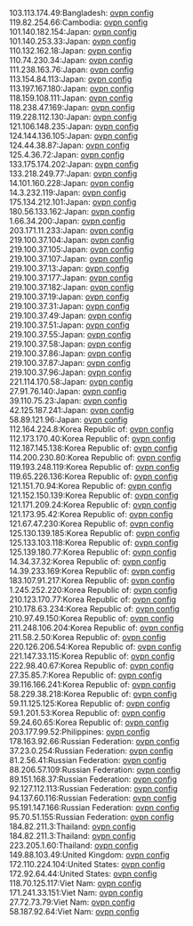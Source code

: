 103.113.174.49:Bangladesh: [ovpn config](vpn/103_113_174_49.ovpn)  
119.82.254.66:Cambodia: [ovpn config](vpn/119_82_254_66.ovpn)  
101.140.182.154:Japan: [ovpn config](vpn/101_140_182_154.ovpn)  
101.140.253.33:Japan: [ovpn config](vpn/101_140_253_33.ovpn)  
110.132.162.18:Japan: [ovpn config](vpn/110_132_162_18.ovpn)  
110.74.230.34:Japan: [ovpn config](vpn/110_74_230_34.ovpn)  
111.238.163.76:Japan: [ovpn config](vpn/111_238_163_76.ovpn)  
113.154.84.113:Japan: [ovpn config](vpn/113_154_84_113.ovpn)  
113.197.167.180:Japan: [ovpn config](vpn/113_197_167_180.ovpn)  
118.159.108.111:Japan: [ovpn config](vpn/118_159_108_111.ovpn)  
118.238.47.169:Japan: [ovpn config](vpn/118_238_47_169.ovpn)  
119.228.112.130:Japan: [ovpn config](vpn/119_228_112_130.ovpn)  
121.106.148.235:Japan: [ovpn config](vpn/121_106_148_235.ovpn)  
124.144.136.105:Japan: [ovpn config](vpn/124_144_136_105.ovpn)  
124.44.38.87:Japan: [ovpn config](vpn/124_44_38_87.ovpn)  
125.4.36.72:Japan: [ovpn config](vpn/125_4_36_72.ovpn)  
133.175.174.202:Japan: [ovpn config](vpn/133_175_174_202.ovpn)  
133.218.249.77:Japan: [ovpn config](vpn/133_218_249_77.ovpn)  
14.101.160.228:Japan: [ovpn config](vpn/14_101_160_228.ovpn)  
14.3.232.119:Japan: [ovpn config](vpn/14_3_232_119.ovpn)  
175.134.212.101:Japan: [ovpn config](vpn/175_134_212_101.ovpn)  
180.56.133.162:Japan: [ovpn config](vpn/180_56_133_162.ovpn)  
1.66.34.200:Japan: [ovpn config](vpn/1_66_34_200.ovpn)  
203.171.11.233:Japan: [ovpn config](vpn/203_171_11_233.ovpn)  
219.100.37.104:Japan: [ovpn config](vpn/219_100_37_104.ovpn)  
219.100.37.105:Japan: [ovpn config](vpn/219_100_37_105.ovpn)  
219.100.37.107:Japan: [ovpn config](vpn/219_100_37_107.ovpn)  
219.100.37.13:Japan: [ovpn config](vpn/219_100_37_13.ovpn)  
219.100.37.177:Japan: [ovpn config](vpn/219_100_37_177.ovpn)  
219.100.37.182:Japan: [ovpn config](vpn/219_100_37_182.ovpn)  
219.100.37.19:Japan: [ovpn config](vpn/219_100_37_19.ovpn)  
219.100.37.31:Japan: [ovpn config](vpn/219_100_37_31.ovpn)  
219.100.37.49:Japan: [ovpn config](vpn/219_100_37_49.ovpn)  
219.100.37.51:Japan: [ovpn config](vpn/219_100_37_51.ovpn)  
219.100.37.55:Japan: [ovpn config](vpn/219_100_37_55.ovpn)  
219.100.37.58:Japan: [ovpn config](vpn/219_100_37_58.ovpn)  
219.100.37.86:Japan: [ovpn config](vpn/219_100_37_86.ovpn)  
219.100.37.87:Japan: [ovpn config](vpn/219_100_37_87.ovpn)  
219.100.37.96:Japan: [ovpn config](vpn/219_100_37_96.ovpn)  
221.114.170.58:Japan: [ovpn config](vpn/221_114_170_58.ovpn)  
27.91.76.140:Japan: [ovpn config](vpn/27_91_76_140.ovpn)  
39.110.75.23:Japan: [ovpn config](vpn/39_110_75_23.ovpn)  
42.125.187.241:Japan: [ovpn config](vpn/42_125_187_241.ovpn)  
58.89.121.96:Japan: [ovpn config](vpn/58_89_121_96.ovpn)  
112.164.224.8:Korea Republic of: [ovpn config](vpn/112_164_224_8.ovpn)  
112.173.170.40:Korea Republic of: [ovpn config](vpn/112_173_170_40.ovpn)  
112.187.145.138:Korea Republic of: [ovpn config](vpn/112_187_145_138.ovpn)  
114.200.230.80:Korea Republic of: [ovpn config](vpn/114_200_230_80.ovpn)  
119.193.248.119:Korea Republic of: [ovpn config](vpn/119_193_248_119.ovpn)  
119.65.226.136:Korea Republic of: [ovpn config](vpn/119_65_226_136.ovpn)  
121.151.70.94:Korea Republic of: [ovpn config](vpn/121_151_70_94.ovpn)  
121.152.150.139:Korea Republic of: [ovpn config](vpn/121_152_150_139.ovpn)  
121.171.209.24:Korea Republic of: [ovpn config](vpn/121_171_209_24.ovpn)  
121.173.95.42:Korea Republic of: [ovpn config](vpn/121_173_95_42.ovpn)  
121.67.47.230:Korea Republic of: [ovpn config](vpn/121_67_47_230.ovpn)  
125.130.139.185:Korea Republic of: [ovpn config](vpn/125_130_139_185.ovpn)  
125.133.103.118:Korea Republic of: [ovpn config](vpn/125_133_103_118.ovpn)  
125.139.180.77:Korea Republic of: [ovpn config](vpn/125_139_180_77.ovpn)  
14.34.37.32:Korea Republic of: [ovpn config](vpn/14_34_37_32.ovpn)  
14.39.233.169:Korea Republic of: [ovpn config](vpn/14_39_233_169.ovpn)  
183.107.91.217:Korea Republic of: [ovpn config](vpn/183_107_91_217.ovpn)  
1.245.252.220:Korea Republic of: [ovpn config](vpn/1_245_252_220.ovpn)  
210.123.170.77:Korea Republic of: [ovpn config](vpn/210_123_170_77.ovpn)  
210.178.63.234:Korea Republic of: [ovpn config](vpn/210_178_63_234.ovpn)  
210.97.49.150:Korea Republic of: [ovpn config](vpn/210_97_49_150.ovpn)  
211.248.106.204:Korea Republic of: [ovpn config](vpn/211_248_106_204.ovpn)  
211.58.2.50:Korea Republic of: [ovpn config](vpn/211_58_2_50.ovpn)  
220.126.206.54:Korea Republic of: [ovpn config](vpn/220_126_206_54.ovpn)  
221.147.33.115:Korea Republic of: [ovpn config](vpn/221_147_33_115.ovpn)  
222.98.40.67:Korea Republic of: [ovpn config](vpn/222_98_40_67.ovpn)  
27.35.85.7:Korea Republic of: [ovpn config](vpn/27_35_85_7.ovpn)  
39.116.166.241:Korea Republic of: [ovpn config](vpn/39_116_166_241.ovpn)  
58.229.38.218:Korea Republic of: [ovpn config](vpn/58_229_38_218.ovpn)  
59.11.125.125:Korea Republic of: [ovpn config](vpn/59_11_125_125.ovpn)  
59.1.201.53:Korea Republic of: [ovpn config](vpn/59_1_201_53.ovpn)  
59.24.60.65:Korea Republic of: [ovpn config](vpn/59_24_60_65.ovpn)  
203.177.99.52:Philippines: [ovpn config](vpn/203_177_99_52.ovpn)  
178.163.92.66:Russian Federation: [ovpn config](vpn/178_163_92_66.ovpn)  
37.23.0.254:Russian Federation: [ovpn config](vpn/37_23_0_254.ovpn)  
81.2.56.41:Russian Federation: [ovpn config](vpn/81_2_56_41.ovpn)  
88.206.57.109:Russian Federation: [ovpn config](vpn/88_206_57_109.ovpn)  
89.151.168.37:Russian Federation: [ovpn config](vpn/89_151_168_37.ovpn)  
92.127.112.113:Russian Federation: [ovpn config](vpn/92_127_112_113.ovpn)  
94.137.60.116:Russian Federation: [ovpn config](vpn/94_137_60_116.ovpn)  
95.191.147.166:Russian Federation: [ovpn config](vpn/95_191_147_166.ovpn)  
95.70.51.155:Russian Federation: [ovpn config](vpn/95_70_51_155.ovpn)  
184.82.211.3:Thailand: [ovpn config](vpn/184_82_211_3.ovpn)  
184.82.211.3:Thailand: [ovpn config](vpn/184_82_211_3.ovpn)  
223.205.1.60:Thailand: [ovpn config](vpn/223_205_1_60.ovpn)  
149.88.103.49:United Kingdom: [ovpn config](vpn/149_88_103_49.ovpn)  
172.110.224.104:United States: [ovpn config](vpn/172_110_224_104.ovpn)  
172.92.64.44:United States: [ovpn config](vpn/172_92_64_44.ovpn)  
118.70.125.117:Viet Nam: [ovpn config](vpn/118_70_125_117.ovpn)  
171.241.33.151:Viet Nam: [ovpn config](vpn/171_241_33_151.ovpn)  
27.72.73.79:Viet Nam: [ovpn config](vpn/27_72_73_79.ovpn)  
58.187.92.64:Viet Nam: [ovpn config](vpn/58_187_92_64.ovpn)  

